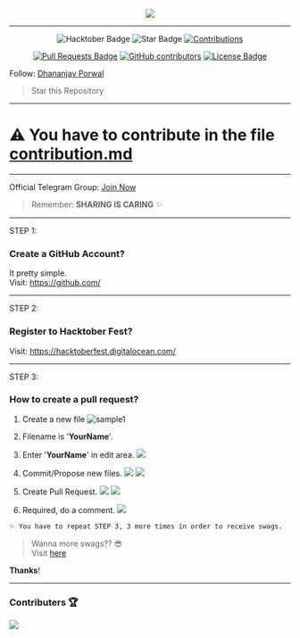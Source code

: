<p align="center">
    <a href="https://hacktoberfest.digitalocean.com/">
       <img src="https://raw.githubusercontent.com/DhananjayPorwal/hacktoberfest2021/main/example/Desktop%20BG%204K%20Dark%20Mode.png">
    </a>
</p>

---
<div align="center">
  
<img src="https://img.shields.io/badge/hacktoberfest-2022-blueviolet" alt="Hacktober Badge"/>
 <img src="https://img.shields.io/static/v1?label=%F0%9F%8C%9F&message=If%20Useful&style=style=flat&color=BC4E99" alt="Star Badge"/>
 <a href="https://github.com/DhananjayPorwal" ><img src="https://img.shields.io/badge/Contributions-welcome-violet.svg?style=flat&logo=git" alt="Contributions" /></a>

<a href="https://github.com/DhananjayPorwal/hacktoberfest2022/pulls"><img src="https://img.shields.io/github/issues-pr/DhananjayPorwal/hacktoberfest2022" alt="Pull Requests Badge"/></a>
<a href="https://github.com/DhananjayPorwal/hacktoberfest2022/graphs/contributors"><img alt="GitHub contributors" src="https://img.shields.io/github/contributors/DhananjayPorwal/hacktoberfest2022?color=2b9348"></a>
<a href="https://github.com/DhananjayPorwal/hacktoberfest2022/blob/master/LICENSE"><img src="https://img.shields.io/github/license/DhananjayPorwal/hacktoberfest2021?color=2b9348" alt="License Badge"/></a>

</div>

Follow:
[Dhananjay Porwal](https://github.com/DhananjayPorwal)

> Star this Repository

---

# ⚠ You have to contribute in the file [contribution.md](https://github.com/DhananjayPorwal/hacktoberfest2022/blob/main/Contribution.md)

---

Official Telegram Group: [Join Now](https://t.me/virtualmeetinghacktoberfest) 

> Remember: **SHARING IS CARING** ✨

---
STEP 1:
### Create a GitHub Account?
It pretty simple.<br>
Visit: https://github.com/

---
STEP 2:
### Register to Hacktober Fest?
Visit: https://hacktoberfest.digitalocean.com/

---
STEP 3:
### How to create a pull request?

1. Create a new file 
![sample1](https://raw.githubusercontent.com/DhananjayPorwal/hacktoberfest2021/main/example/Screenshot%20from%202021-10-03%2018-23-02.png)

2. Filename is '**YourName**'.
3. Enter '**YourName**' in edit area.
![](https://raw.githubusercontent.com/DhananjayPorwal/hacktoberfest2021/main/example/Screenshot%20from%202021-10-03%2018-23-23.png)

4. Commit/Propose new files.
![](https://raw.githubusercontent.com/DhananjayPorwal/hacktoberfest2021/main/example/Screenshot%20from%202021-10-03%2018-23-28.png)
![](https://raw.githubusercontent.com/DhananjayPorwal/hacktoberfest2021/main/example/Screenshot%20from%202021-10-03%2018-39-45.png)

5. Create Pull Request.
![](https://raw.githubusercontent.com/DhananjayPorwal/hacktoberfest2021/main/example/Screenshot%20from%202021-10-03%2018-40-18.png)
![](https://raw.githubusercontent.com/DhananjayPorwal/hacktoberfest2021/main/example/Screenshot%20from%202021-10-03%2018-40-33.png)

6. Required, do a comment.
![](https://raw.githubusercontent.com/DhananjayPorwal/hacktoberfest2021/main/example/Screenshot%20from%202021-10-03%2018-41-45.png)

```markdown
✨ You have to repeat STEP 3, 3 more times in order to receive swags.
```

> Wanna more swags?? 😎 <br>
> Visit [here](https://hacktoberfestswaglist.com/)

**Thanks**!

---

### Contributers 🏆

![](https://contrib.rocks/image?repo=DhananjayPorwal/awesooome-Sites)
